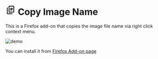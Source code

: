 # ![アイコン](icons/32.png) Copy Image Name

This is a Firefox add-on that copies the image file name via right click context menu. 

![demo](https://github.com/user-attachments/assets/67a75f4d-1ab5-429b-a7d9-5aec7cdfbee5)

You can install it from [Firefox Add-on page](https://addons.mozilla.org/ja/firefox/addon/copy-image-name/)
